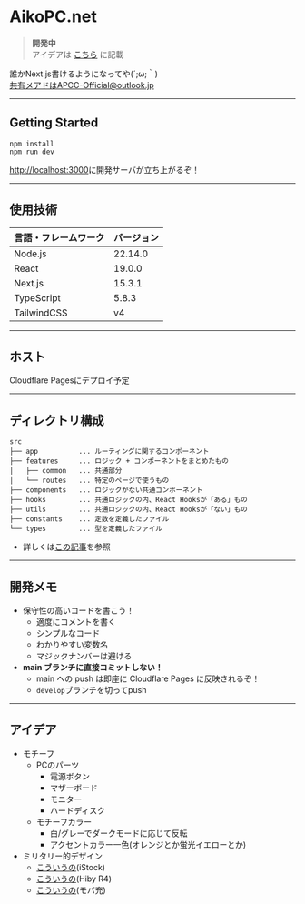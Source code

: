 # AikoPC.net

> **開発中**  
> アイデアは [こちら](#アイデア) に記載

誰かNext.js書けるようになってや(´;ω;｀)  
共有メアドはAPCC-Official@outlook.jp

---

## Getting Started
```shell
npm install
npm run dev
```
<http://localhost:3000>に開発サーバが立ち上がるぞ！

---
## 使用技術
| 言語・フレームワーク        | バージョン   |
|-------------------|---------|
| Node.js           | 22.14.0 |
| React             | 19.0.0  |
| Next.js           | 15.3.1  |
| TypeScript        | 5.8.3   |
| TailwindCSS       | v4      |
---

## ホスト
Cloudflare Pagesにデプロイ予定

---

## ディレクトリ構成
```
src
├── app          ... ルーティングに関するコンポーネント
├── features     ... ロジック + コンポーネントをまとめたもの
│   ├── common   ... 共通部分
│   └── routes   ... 特定のページで使うもの
├── components   ... ロジックがない共通コンポーネント
├── hooks        ... 共通ロジックの内、React Hooksが「ある」もの
├── utils        ... 共通ロジックの内、React Hooksが「ない」もの
├── constants    ... 定数を定義したファイル
└── types        ... 型を定義したファイル
```
 - 詳しくは[この記事](https://qiita.com/miumi/items/359b8a77bbb6f9666950)を参照

---

## 開発メモ
* 保守性の高いコードを書こう！
  * 適度にコメントを書く
  * シンプルなコード
  * わかりやすい変数名
  * マジックナンバーは避ける
* **main ブランチに直接コミットしない！**
  * main への push は即座に Cloudflare Pages に反映されるぞ！
  * `develop`ブランチを切ってpush
---

## アイデア
* モチーフ
  * PCのパーツ
    * 電源ボタン
    * マザーボード
    * モニター
    * ハードディスク
  * モチーフカラー
    * 白/グレーでダークモードに応じて反転
    * アクセントカラー一色(オレンジとか蛍光イエローとか)
* ミリタリー的デザイン
  * [こういうの](https://www.istockphoto.com/jp/%E3%82%A4%E3%83%A9%E3%82%B9%E3%83%88/%E3%82%B5%E3%82%A4%E3%83%90%E3%83%BC%E3%83%91%E3%83%B3%E3%82%AF)(iStock)
  * [こういうの](images/img.png)(Hiby R4)
  * [こういうの](images/img_1.png)(モバ充)
